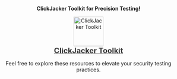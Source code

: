 <b><p align="center"> ClickJacker Toolkit for Precision Testing! </p></b>

<p align="center">
    <a href="https://snowden-pc.github.io/xss_fuzzer/" target="_blank">
        <img src="https://img.icons8.com/ios-filled/50/000000/bug.png" alt="ClickJacker Toolkit" style="width: 80px; height: auto; transition: transform 0.3s ease;"/>
        <br/>
        <span style="font-size: 20px; font-weight: bold; color: #333;">ClickJacker Toolkit</span>
    </a>
</p>

<p align="center">Feel free to explore these resources to elevate your security testing practices.</p>
